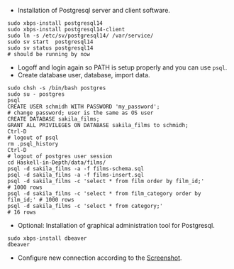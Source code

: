 - Installation of Postgresql server and client software.

```shell
sudo xbps-install postgresql14
sudo xbps-install postgresql14-client
sudo ln -s /etc/sv/postgresql14/ /var/service/
sudo sv start  postgresql14
sudo sv status postgresql14                                             # should be running by now
```

- Logoff and login again so PATH is setup properly and you can use `psql`.
- Create database user, database, import data.

```shell
sudo chsh -s /bin/bash postgres
sudo su - postgres
psql
CREATE USER schmidh WITH PASSWORD 'my_password';                        # change password; user is the same as OS user
CREATE DATABASE sakila_films;
GRANT ALL PRIVILEGES ON DATABASE sakila_films to schmidh;
Ctrl-D                                                                  # logout of psql
rm .psql_history
Ctrl-D                                                                  # logout of postgres user session
cd Haskell-in-Depth/data/films/
psql -d sakila_films -a -f films-schema.sql
psql -d sakila_films -a -f films-insert.sql
psql -d sakila_films -c 'select * from film order by film_id;'          # 1000 rows
psql -d sakila_films -c 'select * from film_category order by film_id;' # 1000 rows
psql -d sakila_films -c 'select * from category;'                       # 16 rows
```

- Optional: Installation of graphical administration tool for Postgresql.

```shell
sudo xbps-install dbeaver
dbeaver
```

- Configure new connection according to the [Screenshot](`Haskell-in-Depth/data/films/DBbeaver.png`).
